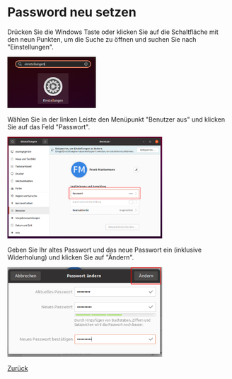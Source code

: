 # Password neu setzen

Drücken Sie die Windows Taste oder klicken Sie auf die Schaltfläche mit den neun Punkten, um die Suche zu öffnen und suchen Sie nach "Einstellungen".

<img src="img/password_1.png" width="200">

Wählen Sie in der linken Leiste den Menüpunkt "Benutzer aus" und klicken Sie auf das Feld "Passwort".

<img src="img/password_2.png" width="350">

Geben Sie Ihr altes Passwort und das neue Passwort ein (inklusive Widerholung) und klicken Sie auf "Ändern".

<img src="img/password_3.png" width="350">

[Zurück](readme.md)